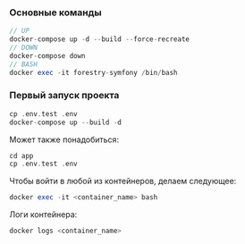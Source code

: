 ### Основные команды
```php
// UP
docker-compose up -d --build --force-recreate
// DOWN
docker-compose down
// BASH
docker exec -it forestry-symfony /bin/bash
```
### Первый запуск проекта

```php
cp .env.test .env
docker-compose up --build -d
```

Может также понадобиться:
```php
cd app
cp .env.test .env
```

Чтобы войти в любой из контейнеров, делаем следующее:
```php
docker exec -it <container_name> bash
```

Логи контейнера:
```php
docker logs <container_name>
```




